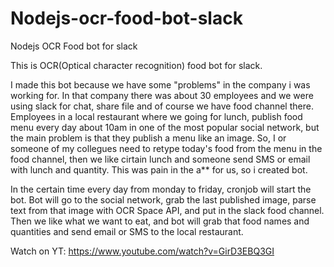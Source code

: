 # Nodejs-ocr-food-bot-slack
Nodejs OCR Food bot for slack

This is OCR(Optical character recognition) food bot for slack.

I made this bot because we have some "problems" in the company i was working for. 
In that company there was about 30 employees and we were using slack for chat, share file and of course we have food channel there.
Employees in a local restaurant where we going for lunch, publish food menu every day about 10am in one of the most popular social network, but the main problem is that they publish a menu like an image. So, I or someone of my collegues need to retype today's food from the menu in the food channel, then we like cirtain lunch and someone send SMS or email with lunch and quantity. This was pain in the a** for us, so i created bot.

In the certain time every day from monday to friday, cronjob will start the bot. Bot will go to the social network, grab the last published image, parse text from that image with OCR Space API, and put in the slack food channel. 
Then we like what we want to eat, and bot will grab that food names and quantities and send email or SMS to the local restaurant.

Watch on YT: https://www.youtube.com/watch?v=GirD3EBQ3GI


